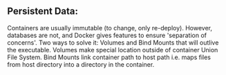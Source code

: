 ## Persistent Data:
Containers are usually immutable (to change, only re-deploy). However, databases are not, and Docker gives features to ensure 'separation of concerns'. Two ways to solve it: Volumes and Bind Mounts that will outlive the executable. Volumes make special location outside of container Union File System. Bind Mounts link container path to host path i.e. maps files from host directory into a directory in the container.
